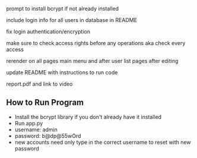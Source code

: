 prompt to install bcrypt if not already installed

include login info for all users in database in README

fix login authentication/encryption

make sure to check access rights before any operations aka check every access

rerender on all pages main menu and after user list pages after editing

update README with instructions to run code

report.pdf and link to video

## How to Run Program
* Install the bcrypt library if you don't already have it installed 
* Run app.py
* username: admin
* password: b@dp@55wOrd
* new accounts need only type in the correct username to reset with new password
